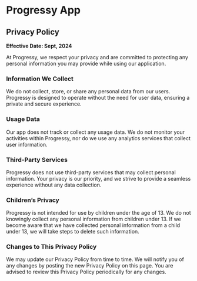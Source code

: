 # Progressy App
## Privacy Policy 

**Effective Date: Sept, 2024**

At Progressy, we respect your privacy and are committed to protecting any personal information you may provide while using our application. 

### Information We Collect

We do not collect, store, or share any personal data from our users. Progressy is designed to operate 
without the need for user data, ensuring a private and secure experience.

### Usage Data

Our app does not track or collect any usage data. We do not monitor your activities within 
Progressy, nor do we use any analytics services that collect user information.

### Third-Party Services

Progressy does not use third-party services that may collect personal information. 
Your privacy is our priority, and we strive to provide a seamless experience without any data collection.

### Children’s Privacy

Progressy is not intended for use by children under the age of 13. We do not knowingly collect any personal information from children under 13. 
If we become aware that we have collected personal information from a child under 13, we will take steps to delete such information.

### Changes to This Privacy Policy

We may update our Privacy Policy from time to time. We will notify you of any changes by posting the new Privacy Policy on this page. 
You are advised to review this Privacy Policy periodically for any changes.
